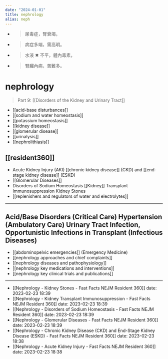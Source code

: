 ```yaml
---
date: "2024-01-01"
title: nephrology
alias: neph
---
```



- > 尿毒症，腎衰竭，
- > 病症多端，需高明。
- > 水液 ✖ 不平，體內毒素，
- > 腎臟內病，苦難多。

# nephrology

> Part 9: [[Disorders of the Kidney and Urinary Tract]]

- [[acid-base disturbances]]
- [[sodium and water homeostasis]]
- [[potassium homeostasis]]
- [[kidney disease]]
- [[glomerular disease]]
- [[urinalysis]]
- [[nephrolithiasis]]

## [[resident360]]

- Acute Kidney Injury (AKI)
  [[chronic kidney disease]] (CKD) and [[end-stage kidney disease]] (ESKD)
- [[Glomerular Diseases]]
- Disorders of Sodium Homeostasis
  [[Kidney]] Transplant Immunosuppression
  Kidney Stones
- [[replenishers and regulators of water and electrolytes]]

---
Acid/Base Disorders (Critical Care)
Hypertension (Ambulatory Care)
Urinary Tract Infection, Opportunistic Infections in Transplant (Infectious Diseases)
---

- [[abdominopelvic emergencies]] (Emergency Medicine)
- [[nephrology approaches and chief complaints]]
- [[nephrology diseases and pathophysiology]]
- [[nephrology key medications and interventions]]
- [[nephrology key clinical trials and publications]]

---
- [[Nephrology - Kidney Stones - Fast Facts  NEJM Resident 360]] date: 2023-02-23 18:39
- [[Nephrology - Kidney Transplant Immunosuppression - Fast Facts  NEJM Resident 360]] date: 2023-02-23 18:39
- [[Nephrology - Disorders of Sodium Homeostasis - Fast Facts  NEJM Resident 360]] date: 2023-02-23 18:39
- [[Nephrology - Glomerular Diseases - Fast Facts  NEJM Resident 360]] date: 2023-02-23 18:39
- [[Nephrology - Chronic Kidney Disease (CKD) and End-Stage Kidney Disease (ESKD) - Fast Facts  NEJM Resident 360]] date: 2023-02-23 18:38
- [[Nephrology - Acute Kidney Injury - Fast Facts  NEJM Resident 360]] date: 2023-02-23 18:38
